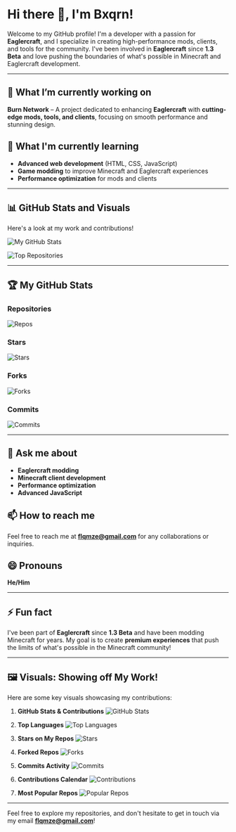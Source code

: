 # Hi there 👋, I'm **Bxqrn**!

Welcome to my GitHub profile! I'm a developer with a passion for **Eaglercraft**, and I specialize in creating high-performance mods, clients, and tools for the community. I've been involved in **Eaglercraft** since **1.3 Beta** and love pushing the boundaries of what's possible in Minecraft and Eaglercraft development.

---

## 🔭 What I’m currently working on
**Burn Network** – A project dedicated to enhancing **Eaglercraft** with **cutting-edge mods, tools, and clients**, focusing on smooth performance and stunning design.

## 🌱 What I'm currently learning
- **Advanced web development** (HTML, CSS, JavaScript)
- **Game modding** to improve Minecraft and Eaglercraft experiences
- **Performance optimization** for mods and clients

---

## 📊 GitHub Stats and Visuals

Here's a look at my work and contributions!

<!-- GitHub stats: -->
![My GitHub Stats](https://github-readme-stats.vercel.app/api?username=Bxqrn&show_icons=true&hide_title=true&hide=prs&count_private=true&hide_rank=true&theme=radical)

<!-- Most starred repos -->
![Top Repositories](https://github-readme-stats.vercel.app/api/top-langs/?username=Bxqrn&langs_count=10&theme=radical)

---

## 🏆 My GitHub Stats

### Repositories
![Repos](https://img.shields.io/github/followers/Bxqrn?label=Repos&style=social)

### Stars
![Stars](https://img.shields.io/github/stars/Bxqrn?style=social)

### Forks
![Forks](https://img.shields.io/github/forks/Bxqrn?style=social)

### Commits
![Commits](https://img.shields.io/github/commit-activity/m/Bxqrn?style=social)

---

## 💬 Ask me about
- **Eaglercraft modding**
- **Minecraft client development**
- **Performance optimization**
- **Advanced JavaScript**

## 📫 How to reach me
Feel free to reach me at **[flqmze@gmail.com](mailto:flqmze@gmail.com)** for any collaborations or inquiries.

## 😄 Pronouns
**He/Him**

---

## ⚡ Fun fact
I've been part of **Eaglercraft** since **1.3 Beta** and have been modding Minecraft for years. My goal is to create **premium experiences** that push the limits of what's possible in the Minecraft community!

---

## 🖼️ Visuals: Showing off My Work!

Here are some key visuals showcasing my contributions:

1. **GitHub Stats & Contributions**
   ![GitHub Stats](https://github-readme-stats.vercel.app/api?username=Bxqrn&show_icons=true&hide_title=true&count_private=true&hide_rank=true&theme=radical)

2. **Top Languages**
   ![Top Languages](https://github-readme-stats.vercel.app/api/top-langs/?username=Bxqrn&langs_count=10&theme=radical)

3. **Stars on My Repos**
   ![Stars](https://img.shields.io/github/stars/Bxqrn?style=social)

4. **Forked Repos**
   ![Forks](https://img.shields.io/github/forks/Bxqrn?style=social)

5. **Commits Activity**
   ![Commits](https://img.shields.io/github/commit-activity/m/Bxqrn?style=social)

6. **Contributions Calendar**
   ![Contributions](https://github-readme-streak-stats.herokuapp.com/?user=Bxqrn&theme=radical)

7. **Most Popular Repos**
   ![Popular Repos](https://github-readme-stats.vercel.app/api/top-langs/?username=Bxqrn&langs_count=10&theme=radical)

---

Feel free to explore my repositories, and don't hesitate to get in touch via my email **[flqmze@gmail.com](mailto:flqmze@gmail.com)**!
